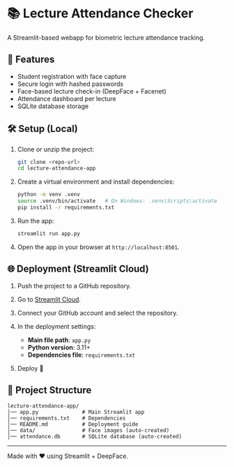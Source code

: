 # 📚 Lecture Attendance Checker

A Streamlit-based webapp for biometric lecture attendance tracking.

## 🚀 Features
- Student registration with face capture
- Secure login with hashed passwords
- Face-based lecture check-in (DeepFace + Facenet)
- Attendance dashboard per lecture
- SQLite database storage

## 🛠️ Setup (Local)

1. Clone or unzip the project:
   ```bash
   git clone <repo-url>
   cd lecture-attendance-app
   ```

2. Create a virtual environment and install dependencies:
   ```bash
   python -m venv .venv
   source .venv/bin/activate   # On Windows: .venv\Scripts\activate
   pip install -r requirements.txt
   ```

3. Run the app:
   ```bash
   streamlit run app.py
   ```

4. Open the app in your browser at `http://localhost:8501`.

## 🌐 Deployment (Streamlit Cloud)

1. Push the project to a GitHub repository.

2. Go to [Streamlit Cloud](https://share.streamlit.io).

3. Connect your GitHub account and select the repository.

4. In the deployment settings:
   - **Main file path**: `app.py`
   - **Python version**: 3.11+
   - **Dependencies file**: `requirements.txt`

5. Deploy 🚀

## 📂 Project Structure
```
lecture-attendance-app/
│── app.py              # Main Streamlit app
│── requirements.txt    # Dependencies
│── README.md           # Deployment guide
│── data/               # Face images (auto-created)
│── attendance.db       # SQLite database (auto-created)
```

---

Made with ❤️ using Streamlit + DeepFace.
